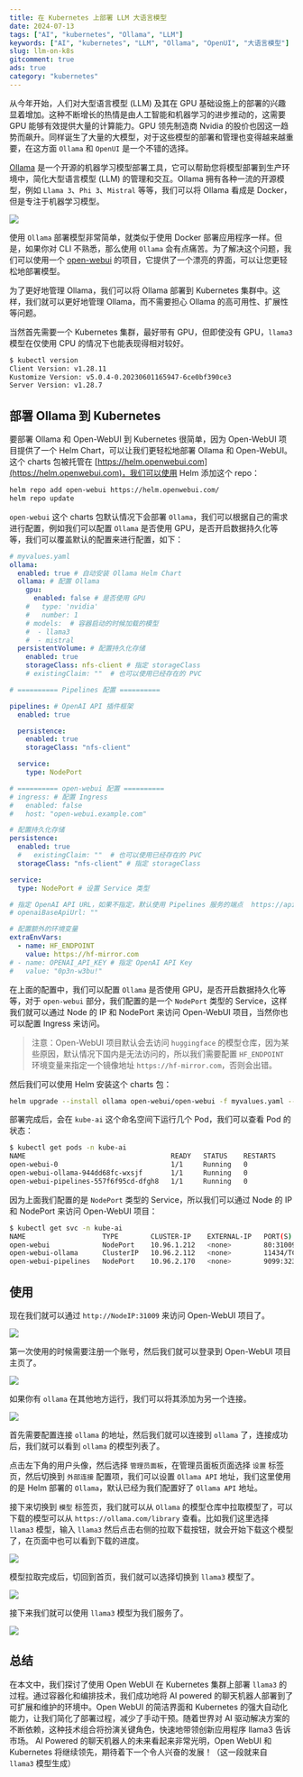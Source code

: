 ```yaml
---
title: 在 Kubernetes 上部署 LLM 大语言模型
date: 2024-07-13
tags: ["AI", "kubernetes", "Ollama", "LLM"]
keywords: ["AI", "kubernetes", "LLM", "Ollama", "OpenUI", "大语言模型"]
slug: llm-on-k8s
gitcomment: true
ads: true
category: "kubernetes"
---
```


从今年开始，人们对大型语言模型 (LLM) 及其在 GPU 基础设施上的部署的兴趣显着增加。这种不断增长的热情是由人工智能和机器学习的进步推动的，这需要 GPU 能够有效提供大量的计算能力。GPU 领先制造商 Nvidia 的股价也因这一趋势而飙升。同样诞生了大量的大模型，对于这些模型的部署和管理也变得越来越重要，在这方面 `Ollama` 和 `OpenUI` 是一个不错的选择。

[Ollama](https://ollama.com/) 是一个开源的机器学习模型部署工具，它可以帮助您将模型部署到生产环境中，简化大型语言模型 (LLM) 的管理和交互。Ollama 拥有各种一流的开源模型，例如 `Llama 3`、`Phi 3`、`Mistral` 等等，我们可以将 Ollama 看成是 Docker，但是专注于机器学习模型。

![](https://picdn.youdianzhishi.com/images/1720765950026.png)

<!--more-->

使用 `Ollama` 部署模型非常简单，就类似于使用 Docker 部署应用程序一样。但是，如果你对 CLI 不熟悉，那么使用 `Ollama` 会有点痛苦。为了解决这个问题，我们可以使用一个 [open-webui](https://github.com/open-webui/open-webui) 的项目，它提供了一个漂亮的界面，可以让您更轻松地部署模型。

为了更好地管理 Ollama，我们可以将 Ollama 部署到 Kubernetes 集群中。这样，我们就可以更好地管理 Ollama，而不需要担心 Ollama 的高可用性、扩展性等问题。

当然首先需要一个 Kubernetes 集群，最好带有 GPU，但即使没有 GPU，`llama3` 模型在仅使用 CPU 的情况下也能表现得相对较好。

```bash
$ kubectl version
Client Version: v1.28.11
Kustomize Version: v5.0.4-0.20230601165947-6ce0bf390ce3
Server Version: v1.28.7
```

## 部署 Ollama 到 Kubernetes

要部署 Ollama 和 Open-WebUI 到 Kubernetes 很简单，因为 Open-WebUI 项目提供了一个 Helm Chart，可以让我们更轻松地部署 Ollama 和 Open-WebUI。这个 charts 包被托管在 [https://helm.openwebui.com](https://helm.openwebui.com)，我们可以使用 Helm 添加这个 repo：

```bash
helm repo add open-webui https://helm.openwebui.com/
helm repo update
```

`open-webui` 这个 charts 包默认情况下会部署 `Ollama`，我们可以根据自己的需求进行配置，例如我们可以配置 `Ollama` 是否使用 GPU，是否开启数据持久化等等，我们可以覆盖默认的配置来进行配置，如下：

```yaml
# myvalues.yaml
ollama:
  enabled: true # 自动安装 Ollama Helm Chart
  ollama: # 配置 Ollama
    gpu:
      enabled: false # 是否使用 GPU
    #   type: 'nvidia'
    #   number: 1
    # models:  # 容器启动的时候加载的模型
    #  - llama3
    #  - mistral
  persistentVolume: # 配置持久化存储
    enabled: true
    storageClass: nfs-client # 指定 storageClass
    # existingClaim: ""  # 也可以使用已经存在的 PVC

# ========== Pipelines 配置 ==========

pipelines: # OpenAI API 插件框架
  enabled: true

  persistence:
    enabled: true
    storageClass: "nfs-client"

  service:
    type: NodePort

# ========== open-webui 配置 ==========
# ingress: # 配置 Ingress
#   enabled: false
#   host: "open-webui.example.com"

# 配置持久化存储
persistence:
  enabled: true
  #   existingClaim: ""  # 也可以使用已经存在的 PVC
  storageClass: "nfs-client" # 指定 storageClass

service:
  type: NodePort # 设置 Service 类型

# 指定 OpenAI API URL，如果不指定，默认使用 Pipelines 服务的端点  https://api.openai.com/v1
# openaiBaseApiUrl: ""

# 配置额外的环境变量
extraEnvVars:
  - name: HF_ENDPOINT
    value: https://hf-mirror.com
# - name: OPENAI_API_KEY # 指定 OpenAI API Key
#   value: "0p3n-w3bu!"
```

在上面的配置中，我们可以配置 `Ollama` 是否使用 GPU，是否开启数据持久化等等，对于 `open-webui` 部分，我们配置的是一个 `NodePort` 类型的 Service，这样我们就可以通过 Node 的 IP 和 NodePort 来访问 Open-WebUI 项目，当然你也可以配置 Ingress 来访问。

> 注意：Open-WebUI 项目默认会去访问 `huggingface` 的模型仓库，因为某些原因，默认情况下国内是无法访问的，所以我们需要配置 `HF_ENDPOINT` 环境变量来指定一个镜像地址 `https://hf-mirror.com`，否则会出错。

然后我们可以使用 Helm 安装这个 charts 包：

```bash
helm upgrade --install ollama open-webui/open-webui -f myvalues.yaml --create-namespace --namespace kube-ai
```

部署完成后，会在 `kube-ai` 这个命名空间下运行几个 Pod，我们可以查看 Pod 的状态：

```bash
$ kubectl get pods -n kube-ai
NAME                                    READY   STATUS    RESTARTS        AGE
open-webui-0                            1/1     Running   0               2m11s
open-webui-ollama-944dd68fc-wxsjf       1/1     Running   0               24h
open-webui-pipelines-557f6f95cd-dfgh8   1/1     Running   0               25h
```

因为上面我们配置的是 `NodePort` 类型的 Service，所以我们可以通过 Node 的 IP 和 NodePort 来访问 Open-WebUI 项目：

```bash
$ kubectl get svc -n kube-ai
NAME                   TYPE        CLUSTER-IP    EXTERNAL-IP   PORT(S)          AGE
open-webui             NodePort    10.96.1.212   <none>        80:31009/TCP     25h
open-webui-ollama      ClusterIP   10.96.2.112   <none>        11434/TCP        25h
open-webui-pipelines   NodePort    10.96.2.170   <none>        9099:32322/TCP   25h
```

## 使用

现在我们就可以通过 `http://NodeIP:31009` 来访问 Open-WebUI 项目了。

![](https://picdn.youdianzhishi.com/images/1720859282158.png)

第一次使用的时候需要注册一个账号，然后我们就可以登录到 Open-WebUI 项目主页了。

![](https://picdn.youdianzhishi.com/images/1720859734469.png)

如果你有 `ollama` 在其他地方运行，我们可以将其添加为另一个连接。

![](https://picdn.youdianzhishi.com/images/1720859908765.png)

首先需要配置连接 `ollama` 的地址，然后我们就可以连接到 `ollama` 了，连接成功后，我们就可以看到 `ollama` 的模型列表了。

点击左下角的用户头像，然后选择 `管理员面板`，在管理员面板页面选择 `设置` 标签页，然后切换到 `外部连接` 配置项，我们可以设置 `Ollama API` 地址，我们这里使用的是 Helm 部署的 `Ollama`，默认已经为我们配置好了 `Ollama API` 地址。

接下来切换到 `模型` 标签页，我们就可以从 `Ollama` 的模型仓库中拉取模型了，可以下载的模型可以从 `https://ollama.com/library` 查看。比如我们这里选择 `llama3` 模型，输入 `llama3` 然后点击右侧的拉取下载按钮，就会开始下载这个模型了，在页面中也可以看到下载的进度。

![](https://picdn.youdianzhishi.com/images/1720860271842.png)

模型拉取完成后，切回到首页，我们就可以选择切换到 `llama3` 模型了。

![](https://picdn.youdianzhishi.com/images/1720861272242.png)

接下来我们就可以使用 `llama3` 模型为我们服务了。

![](https://picdn.youdianzhishi.com/images/1720861690176.png)

## 总结

在本文中，我们探讨了使用 Open WebUI 在 Kubernetes 集群上部署 `llama3` 的过程。通过容器化和编排技术，我们成功地将 AI powered 的聊天机器人部署到了可扩展和维护的环境中。Open WebUI 的简洁界面和 Kubernetes 的强大自动化能力，让我们简化了部署过程，减少了手动干预。随着世界对 AI 驱动解决方案的不断依赖，这种技术组合将扮演关键角色，快速地带领创新应用程序 llama3 告诉市场。 AI Powered 的聊天机器人的未来看起来非常光明，Open WebUI 和 Kubernetes 将继续领先，期待着下一个令人兴奋的发展！（这一段就来自 `llama3` 模型生成）
